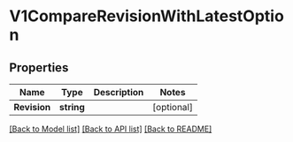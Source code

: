 # V1CompareRevisionWithLatestOption

## Properties

Name | Type | Description | Notes
------------ | ------------- | ------------- | -------------
**Revision** | **string** |  | [optional] 

[[Back to Model list]](../README.md#documentation-for-models) [[Back to API list]](../README.md#documentation-for-api-endpoints) [[Back to README]](../README.md)


